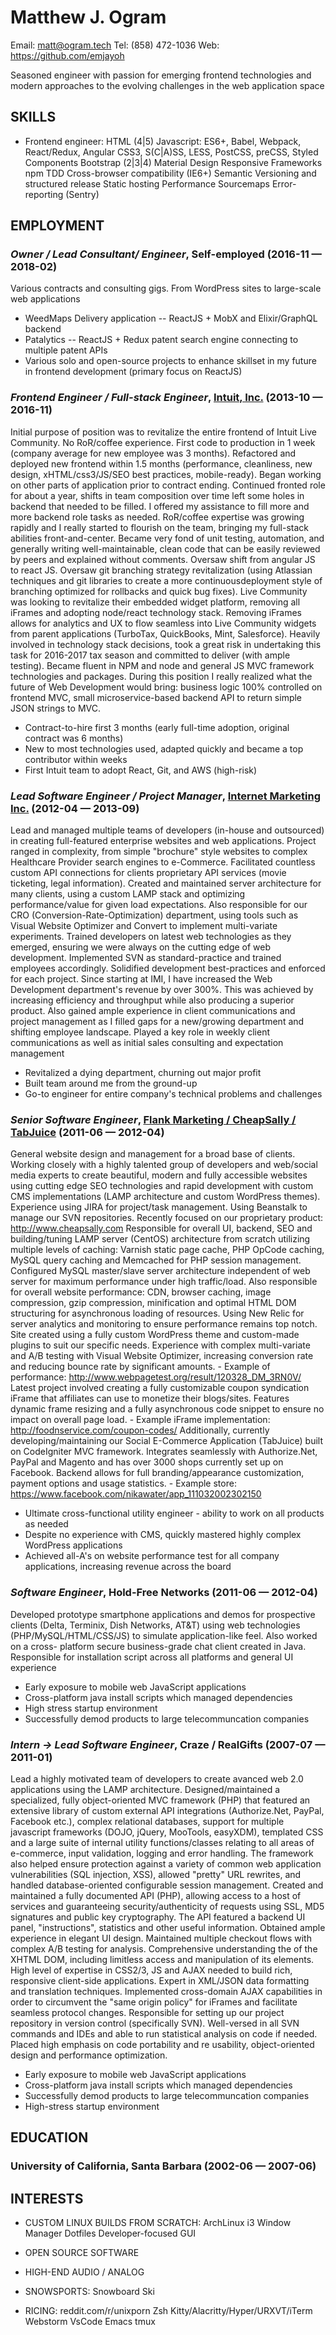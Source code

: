 Matthew J. Ogram
============
Email: matt@ogram.tech
Tel: (858) 472-1036
Web: https://github.com/emjayoh

Seasoned engineer with passion for emerging frontend technologies and modern approaches to the evolving challenges in the web application space

## SKILLS

  - Frontend engineer: HTML (4|5) Javascript: ES6+, Babel, Webpack, React/Redux, Angular CSS3, S(C|A)SS, LESS, PostCSS, preCSS, Styled Components Bootstrap (2|3|4) Material Design Responsive Frameworks npm TDD Cross-browser compatibility (IE6+) Semantic Versioning and structured release Static hosting Performance Sourcemaps Error-reporting (Sentry) 

## EMPLOYMENT

### *Owner / Lead Consultant/ Engineer*, Self-employed (2016-11 — 2018-02)

Various contracts and consulting gigs. From WordPress sites to large-scale web applications
  - WeedMaps Delivery application -- ReactJS + MobX and Elixir/GraphQL backend
  - Patalytics -- ReactJS + Redux patent search engine connecting to multiple patent APIs
  - Various solo and open-source projects to enhance skillset in my future in frontend development (primary focus on ReactJS)

### *Frontend Engineer / Full-stack Engineer*, [Intuit, Inc.](https://www.intuit.com/) (2013-10 — 2016-11)

Initial purpose of position was to revitalize the entire frontend of Intuit Live Community. No RoR/coffee experience. First code to production in 1 week (company average for new employee was 3 months). Refactored and deployed new frontend within 1.5 months (performance, cleanliness, new design, xHTML/css3/JS/SEO best practices, mobile-ready). Began working on other parts of application prior to contract ending. Continued fronted role for about a year, shifts in team composition over time left some holes in backend that needed to be filled. I offered my assistance to fill more and more backend role tasks as needed. RoR/coffee expertise was growing rapidly and I really started to flourish on the team, bringing my full-stack abilities front-and-center. Became very fond of unit testing, automation, and generally writing well-maintainable, clean code that can be easily reviewed by peers and explained without comments. Oversaw shift from angular JS to react JS. Oversaw git branching strategy revitalization (using Atlassian techniques and git libraries to create a more continuousdeployment style of branching optimized for rollbacks and quick bug fixes). Live Community was looking to revitalize their embedded widget platform, removing all iFrames and adopting node/react technology stack. Removing iFrames allows for analytics and UX to flow seamless into Live Community widgets from parent applications (TurboTax, QuickBooks, Mint, Salesforce). Heavily involved in technology stack decisions, took a great risk in undertaking this task for 2016-2017 tax season and committed to deliver (with ample testing). Became fluent in NPM and node and general JS MVC framework technologies and packages. During this position I really realized what the future of Web Development would bring: business logic 100% controlled on frontend MVC, small microservice-based backend API to return simple JSON strings to MVC.
  - Contract-to-hire first 3 months (early full-time adoption, original contract was 6 months)
  - New to most technologies used, adapted quickly and became a top contributor within weeks
  - First Intuit team to adopt React, Git, and AWS (high-risk)

### *Lead Software Engineer / Project Manager*, [Internet Marketing Inc.](https://www.internetmarketinginc.com/) (2012-04 — 2013-09)

Lead and managed multiple teams of developers (in-house and outsourced) in creating full-featured enterprise websites and web applications. Project ranged in complexity, from simple "brochure" style websites to complex Healthcare Provider search engines to e-Commerce. Facilitated countless custom API connections for clients proprietary API services (movie ticketing, legal information). Created and maintained server architecture for many clients, using a custom LAMP stack and optimizing performance/value for given load expectations. Also responsible for our CRO (Conversion-Rate-Optimization) department, using tools such as Visual Website Optimizer and Convert to implement multi-variate experiments. Trained developers on latest web technologies as they emerged, ensuring we were always on the cutting edge of web development. Implemented SVN as standard-practice and trained employees accordingly. Solidified development best-practices and enforced for each project. Since starting at IMI, I have increased the Web Development department's revenue by over 300%. This was achieved by increasing efficiency and throughput while also producing a superior product. Also gained ample experience in client communications and project management as I filled gaps for a new/growing department and shifting employee landscape. Played a key role in weekly client communications as well as initial sales consulting and expectation management
  - Revitalized a dying department, churning out major profit
  - Built team around me from the ground-up
  - Go-to engineer for entire company's technical problems and challenges

### *Senior Software Engineer*, [Flank Marketing / CheapSally / TabJuice](https://www.cheapsally.com/) (2011-06 — 2012-04)

General website design and management for a broad base of clients. Working closely with a highly talented group of developers and web/social media experts to create beautiful, modern and fully accessible websites using cutting edge SEO technologies and rapid development with custom CMS implementations (LAMP architecture and custom WordPress themes). Experience using JIRA for project/task management. Using Beanstalk to manage our SVN repositories. Recently focused on our proprietary product: http://www.cheapsally.com Responsible for overall UI, backend, SEO and building/tuning LAMP server (CentOS) architecture from scratch utilizing multiple levels of caching: Varnish static page cache, PHP OpCode caching, MySQL query caching and Memcached for PHP session management. Configured MySQL master/slave server architecture independent of web server for maximum performance under high traffic/load. Also responsible for overall website performance: CDN, browser caching, image compression, gzip compression, minification and optimal HTML DOM structuring for asynchronous loading of resources. Using New Relic for server analytics and monitoring to ensure performance remains top notch. Site created using a fully custom WordPress theme and custom-made plugins to suit our specific needs. Experience with complex multi-variate and A/B testing with Visual Website Optimizer, increasing conversion rate and reducing bounce rate by significant amounts. - Example of performance: http://www.webpagetest.org/result/120328_DM_3RN0V/ Latest project involved creating a fully customizable coupon syndication iFrame that affiliates can use to monetize their blogs/sites. Features dynamic frame resizing and a fully asynchronous code snippet to ensure no impact on overall page load. - Example iFrame implementation: http://foodnservice.com/coupon-codes/ Additionally, currently developing/maintaining our Social E-Commerce Application (TabJuice) built on CodeIgniter MVC framework. Integrates seamlessly with Authorize.Net, PayPal and Magento and has over 3000 shops currently set up on Facebook. Backend allows for full branding/appearance customization, payment options and usage statistics. - Example store: https://www.facebook.com/nikawater/app_111032002302150 
  - Ultimate cross-functional utility engineer - ability to work on all products as needed
  - Despite no experience with CMS, quickly mastered highly complex WordPress applications
  - Achieved all-A's on website performance test for all company applications, increasing revenue across the board

### *Software Engineer*, Hold-Free Networks (2011-06 — 2012-04)

Developed prototype smartphone applications and demos for prospective clients (Delta, Terminix, Dish Networks, AT&T) using web technologies (PHP/MySQL/HTML/CSS/JS) to simulate application-like feel. Also worked on a cross- platform secure business-grade chat client created in Java. Responsible for installation script across all platforms and general UI experience
  - Early exposure to mobile web JavaScript applications
  - Cross-platform java install scripts which managed dependencies
  - High stress startup environment
  - Successfully demod products to large telecommuncation companies

### *Intern -> Lead Software Engineer*, Craze / RealGifts (2007-07 — 2011-01)

Lead a highly motivated team of developers to create avanced web 2.0 applications using the LAMP architecture. Designed/maintained a specialized, fully object-oriented MVC framework (PHP) that featured an extensive library of custom external API integrations (Authorize.Net, PayPal, Facebook etc.), complex relational databases, support for multiple javascript frameworks (DOJO, jQuery, MooTools, easyXDM), templated CSS and a large suite of internal utility functions/classes relating to all areas of e-commerce, input validation, logging and error handling. The framework also helped ensure protection against a variety of common web application vulnerabilities (SQL injection, XSS), allowed "pretty" URL rewrites, and handled database-oriented configurable session management. Created and maintained a fully documented API (PHP), allowing access to a host of services and guaranteeing security/authenticity of requests using SSL, MD5 signatures and public key cryptography. The API featured a backend UI panel, "instructions", statistics and other useful information. Obtained ample experience in elegant UI design. Maintained multiple checkout flows with complex A/B testing for analysis. Comprehensive understanding the of the XHTML DOM, including limitless access and manipulation of its elements. High level of expertise in CSS2/3, JS and AJAX needed to build rich, responsive client-side applications. Expert in XML/JSON data formatting and translation techniques. Implemented cross-domain AJAX capabilities in order to circumvent the "same origin policy" for iFrames and facilitate seamless protocol changes. Responsible for setting up our project repository in version control (specifically SVN). Well-versed in all SVN commands and IDEs and able to run statistical analysis on code if needed. Placed high emphasis on code portability and re usability, object-oriented design and performance optimization.
  - Early exposure to mobile web JavaScript applications
  - Cross-platform java install scripts which managed dependencies
  - Successfully demod products to large telecommuncation companies
  - High-stress startup environment




## EDUCATION

### University of California, Santa Barbara (2002-06 — 2007-06)













## INTERESTS

- CUSTOM LINUX BUILDS FROM SCRATCH: ArchLinux i3 Window Manager Dotfiles Developer-focused GUI 

- OPEN SOURCE SOFTWARE

- HIGH-END AUDIO / ANALOG

- SNOWSPORTS: Snowboard Ski 

- RICING: reddit.com/r/unixporn Zsh Kitty/Alacritty/Hyper/URXVT/iTerm Webstorm VsCode Emacs tmux 


